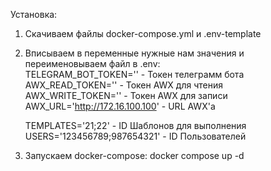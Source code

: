 Установка:

1. Скачиваем файлы docker-compose.yml и .env-template
2. Вписываем в переменные нужные нам значения и переименовываем файл в .env:\
    TELEGRAM_BOT_TOKEN=''                 - Токен телеграмм бота\
    AWX_READ_TOKEN=''                     - Токен AWX для чтения\
    AWX_WRITE_TOKEN=''                    - Токен AWX для записи\
    AWX_URL='http://172.16.100.100'       - URL AWX'a         

    TEMPLATES='21;22'                     - ID Шаблонов для выполнения\
    USERS='123456789;987654321'          - ID Пользователей
3. Запускаем docker-compose: docker compose up -d